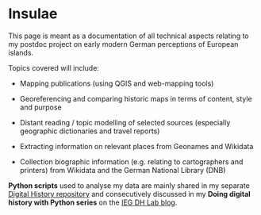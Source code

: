 # Insulae

This page is meant as a documentation of all technical aspects relating to my postdoc project on early modern German perceptions of European islands.

Topics covered will include:

* Mapping publications (using QGIS and web-mapping tools)

* Georeferencing and comparing historic maps in terms of content, style and purpose

* Distant reading / topic modelling of selected sources (especially geographic dictionaries and travel reports)

* Extracting information on relevant places from Geonames and Wikidata

* Collection biographic information (e.g. relating to cartographers and printers) from Wikidata and the German National Library (DNB)

**Python scripts** used to analyse my data are mainly shared in my separate [Digital History repository](https://github.com/MonikaBarget/DigitalHistory) and consecutively discussed in my **Doing digital history with Python series** on the [IEG DH Lab blog](https://dhlab.hypotheses.org/).
